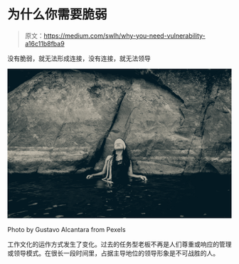 # 为什么你需要脆弱

> 原文：<https://medium.com/swlh/why-you-need-vulnerability-a16c11b8fba9>

没有脆弱，就无法形成连接，没有连接，就无法领导

![](img/051f7f507538ce0606c8689a0f54eb94.png)

Photo by Gustavo Alcantara from Pexels

工作文化的运作方式发生了变化。过去的任务型老板不再是人们尊重或响应的管理或领导模式。在很长一段时间里，占据主导地位的领导形象是不可战胜的人。